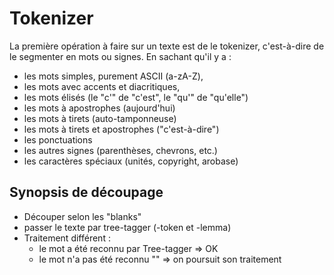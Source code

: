 # Tokenizer

La première opération à faire sur un texte est de le tokenizer, c'est-à-dire de le segmenter en mots ou signes. En sachant qu'il y a :

* les mots simples, purement ASCII (a-zA-Z),
* les mots avec accents et diacritiques,
* les mots élisés (le "c'" de "c'est", le "qu'" de "qu'elle")
* les mots à apostrophes (aujourd'hui)
* les mots à tirets (auto-tamponneuse)
* les mots à tirets et apostrophes ("c'est-à-dire")
* les ponctuations
* les autres signes (parenthèses, chevrons, etc.)
* les caractères spéciaux (unités, copyright, arobase)

## Synopsis de découpage

* Découper selon les "blanks"
* passer le texte par tree-tagger (-token et -lemma)
* Traitement différent :
  - le mot a été reconnu par Tree-tagger => OK
  - le mot n'a pas été reconnu "<unknown>" => on poursuit son traitement


